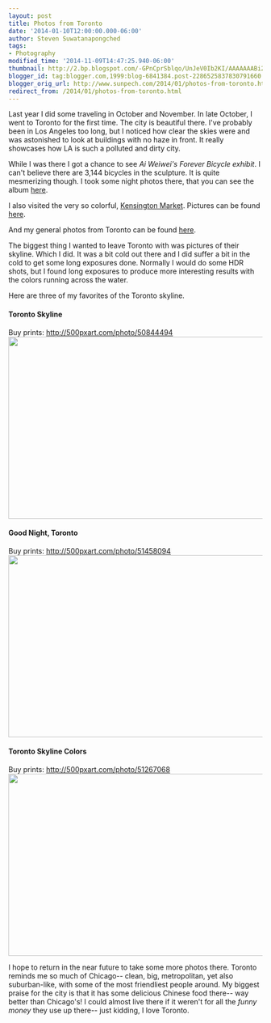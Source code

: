 ```yaml
---
layout: post
title: Photos from Toronto
date: '2014-01-10T12:00:00.000-06:00'
author: Steven Suwatanapongched
tags:
- Photography
modified_time: '2014-11-09T14:47:25.940-06:00'
thumbnail: http://2.bp.blogspot.com/-GPnCprSblqo/UnJeV0Ib2KI/AAAAAAABi2s/jenw0b9_upY/s72-c/2013-10-27+at+20-10-06.jpg
blogger_id: tag:blogger.com,1999:blog-6841384.post-2286525837830791660
blogger_orig_url: http://www.sunpech.com/2014/01/photos-from-toronto.html
redirect_from: /2014/01/photos-from-toronto.html
---
```


Last year I did some traveling in October and November. In late October, I went to Toronto for the first time. The city is beautiful there. I've probably been in Los Angeles too long, but I noticed how clear the skies were and was astonished to look at buildings with no haze in front. It really showcases how LA is such a polluted and dirty city.

While I was there I got a chance to see <i>Ai Weiwei's Forever Bicycle exhibit</i>. I can't believe there are 3,144 bicycles in the sculpture. It is quite mesmerizing though. I took some night photos there, that you can see the album <a href="https://plus.google.com/photos/+StevenSuwatanapongched/albums/5940914158795778913">here</a>.

I also visited the very so colorful, <a href="http://www.kensington-market.ca/">Kensington Market</a>. Pictures can be found <a href="https://plus.google.com/photos/+StevenSuwatanapongched/albums/5940913815147924913">here</a>.

And my general photos from Toronto can be found <a href="https://plus.google.com/photos/+StevenSuwatanapongched/albums/5940913477363035793">here</a>.

The biggest thing I wanted to leave Toronto with was pictures of their skyline. Which I did. It was a bit cold out there and I did suffer a bit in the cold to get some long exposures done. Normally I would do some HDR shots, but I found long exposures to produce more interesting results with the colors running across the water.

Here are three of my favorites of the Toronto skyline.

#### Toronto Skyline
Buy prints: <a href="http://500pxart.com/photo/50844494">http://500pxart.com/photo/50844494</a>
<img border="0" src="http://2.bp.blogspot.com/-GPnCprSblqo/UnJeV0Ib2KI/AAAAAAABi2s/jenw0b9_upY/s1600/2013-10-27+at+20-10-06.jpg" height="360" width="640" />

#### Good Night, Toronto
Buy prints: <a href="http://500pxart.com/photo/51458094">http://500pxart.com/photo/51458094</a>
<img border="0" src="http://2.bp.blogspot.com/-CO4fU7Q0Eds/UnJeU_FpXWI/AAAAAAABi2g/1sJtu3yhpZg/s1600/2013-10-27+at+18-34-35.jpg" height="360" width="640" />

#### Toronto Skyline Colors
Buy prints: <a href="http://500pxart.com/photo/51267068">http://500pxart.com/photo/51267068</a><img border="0" src="http://4.bp.blogspot.com/-M27DT8UQ2HY/UnJeWRBHw1I/AAAAAAABi24/hJWHMbL2Cuo/s1600/2013-10-28+at+23-21-18.jpg" height="360" width="640" />

I hope to return in the near future to take some more photos there. Toronto reminds me so much of Chicago-- clean, big, metropolitan, yet also suburban-like, with some of the most friendliest people around. My biggest praise for the city is that it has some delicious Chinese food there-- way better than Chicago's! I could almost live there if it weren't for all the <i>funny money</i> they use up there-- just kidding, I love Toronto.

